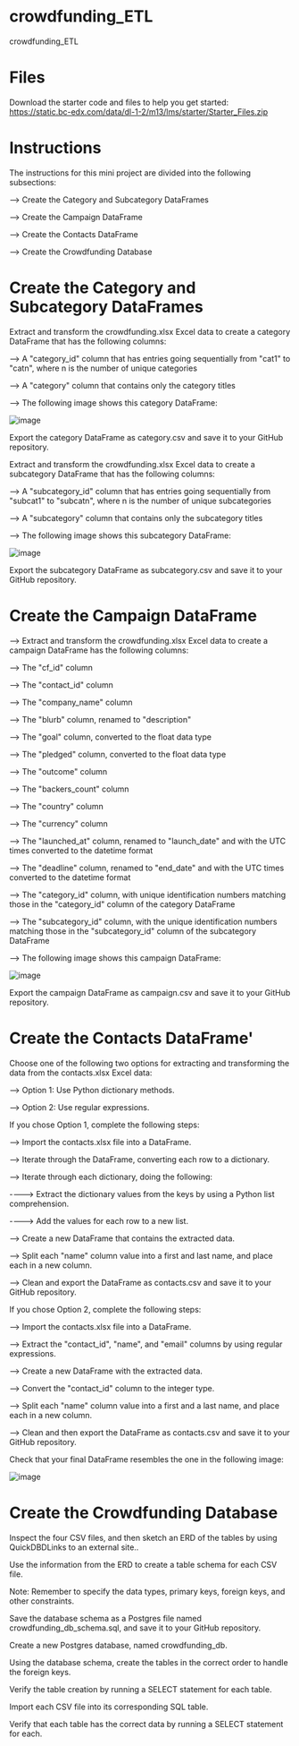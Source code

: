 # crowdfunding_ETL
crowdfunding_ETL


# Files

  Download the starter code and files to help you get started: https://static.bc-edx.com/data/dl-1-2/m13/lms/starter/Starter_Files.zip

# Instructions
  
  The instructions for this mini project are divided into the following subsections:

  --> Create the Category and Subcategory DataFrames
  
  --> Create the Campaign DataFrame
  
  --> Create the Contacts DataFrame
  
  --> Create the Crowdfunding Database

# Create the Category and Subcategory DataFrames

  Extract and transform the crowdfunding.xlsx Excel data to create a category DataFrame that has the following columns:

  --> A "category_id" column that has entries going sequentially from "cat1" to "catn", where n is the number of unique categories

  --> A "category" column that contains only the category titles

  --> The following image shows this category DataFrame:
  
  ![image](https://github.com/user-attachments/assets/198791db-7106-48e3-90f6-3de2684a9ed8)

  Export the category DataFrame as category.csv and save it to your GitHub repository.

  Extract and transform the crowdfunding.xlsx Excel data to create a subcategory DataFrame that has the following columns:

  --> A "subcategory_id" column that has entries going sequentially from "subcat1" to "subcatn", where n is the number of unique subcategories

  --> A "subcategory" column that contains only the subcategory titles

  --> The following image shows this subcategory DataFrame:
  
  ![image](https://github.com/user-attachments/assets/c634d782-57be-4791-b14e-c5bcd81f1d25)

  Export the subcategory DataFrame as subcategory.csv and save it to your GitHub repository.

# Create the Campaign DataFrame

  --> Extract and transform the crowdfunding.xlsx Excel data to create a campaign DataFrame has the following columns:

  --> The "cf_id" column

  --> The "contact_id" column

  --> The "company_name" column

  --> The "blurb" column, renamed to "description"

  --> The "goal" column, converted to the float data type

  --> The "pledged" column, converted to the float data type

  --> The "outcome" column

  --> The "backers_count" column

  --> The "country" column

  --> The "currency" column

  --> The "launched_at" column, renamed to "launch_date" and with the UTC times converted to the datetime format

  --> The "deadline" column, renamed to "end_date" and with the UTC times converted to the datetime format

  --> The "category_id" column, with unique identification numbers matching those in the "category_id" column of the category DataFrame

  --> The "subcategory_id" column, with the unique identification numbers matching those in the "subcategory_id" column of the subcategory DataFrame

  --> The following image shows this campaign DataFrame:
  
  ![image](https://github.com/user-attachments/assets/dfe621d5-2c1a-4d48-afc3-2c229a53ca13)

  Export the campaign DataFrame as campaign.csv and save it to your GitHub repository.

# Create the Contacts DataFrame'

  Choose one of the following two options for extracting and transforming the data from the contacts.xlsx Excel data:

  --> Option 1: Use Python dictionary methods.

  --> Option 2: Use regular expressions.

  If you chose Option 1, complete the following steps:

  --> Import the contacts.xlsx file into a DataFrame.
  
  --> Iterate through the DataFrame, converting each row to a dictionary.

  --> Iterate through each dictionary, doing the following:
  
  ----> Extract the dictionary values from the keys by using a Python list comprehension.
  
  ----> Add the values for each row to a new list.

  --> Create a new DataFrame that contains the extracted data.
  
  --> Split each "name" column value into a first and last name, and place each in a new column.
  
  --> Clean and export the DataFrame as contacts.csv and save it to your GitHub repository.

  If you chose Option 2, complete the following steps:

  --> Import the contacts.xlsx file into a DataFrame.
  
  --> Extract the "contact_id", "name", and "email" columns by using regular expressions.
  
  --> Create a new DataFrame with the extracted data.
  
  --> Convert the "contact_id" column to the integer type.
  
  --> Split each "name" column value into a first and a last name, and place each in a new column.
  
  --> Clean and then export the DataFrame as contacts.csv and save it to your GitHub repository.

  Check that your final DataFrame resembles the one in the following image:
  
  ![image](https://github.com/user-attachments/assets/2d916b2e-c8b1-4053-8f3f-3b8d80d362dc)

# Create the Crowdfunding Database

  Inspect the four CSV files, and then sketch an ERD of the tables by using QuickDBDLinks to an external site..

  Use the information from the ERD to create a table schema for each CSV file.

  Note: Remember to specify the data types, primary keys, foreign keys, and other constraints.

  Save the database schema as a Postgres file named crowdfunding_db_schema.sql, and save it to your GitHub repository.

  Create a new Postgres database, named crowdfunding_db.

  Using the database schema, create the tables in the correct order to handle the foreign keys.

  Verify the table creation by running a SELECT statement for each table.

  Import each CSV file into its corresponding SQL table.

  Verify that each table has the correct data by running a SELECT statement for each.
